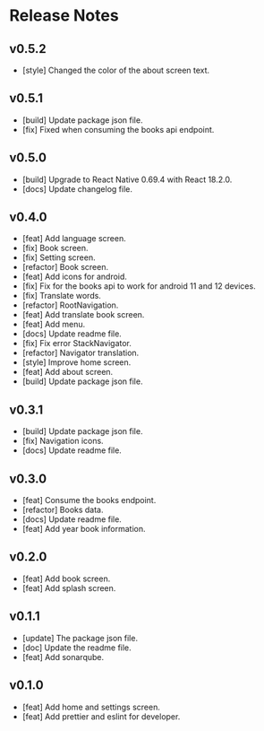 # Release Notes

## v0.5.2

- [style] Changed the color of the about screen text.

## v0.5.1

- [build] Update package json file.
- [fix] Fixed when consuming the books api endpoint.

## v0.5.0

- [build] Upgrade to React Native 0.69.4 with React 18.2.0.
- [docs] Update changelog file.

## v0.4.0

- [feat] Add language screen.
- [fix] Book screen.
- [fix] Setting screen.
- [refactor] Book screen.
- [feat] Add icons for android.
- [fix] Fix for the books api to work for android 11 and 12 devices.
- [fix] Translate words.
- [refactor] RootNavigation.
- [feat] Add translate book screen.
- [feat] Add menu.
- [docs] Update readme file.
- [fix] Fix error StackNavigator.
- [refactor] Navigator translation.
- [style] Improve home screen.
- [feat] Add about screen.
- [build] Update package json file.

## v0.3.1

- [build] Update package json file.
- [fix] Navigation icons.
- [docs] Update readme file.

## v0.3.0

- [feat] Consume the books endpoint.
- [refactor] Books data.
- [docs] Update readme file.
- [feat] Add year book information.

## v0.2.0

- [feat] Add book screen.
- [feat] Add splash screen.

## v0.1.1

- [update] The package json file.
- [doc] Update the readme file.
- [feat] Add sonarqube.

## v0.1.0

- [feat] Add home and settings screen.
- [feat] Add prettier and eslint for developer.
